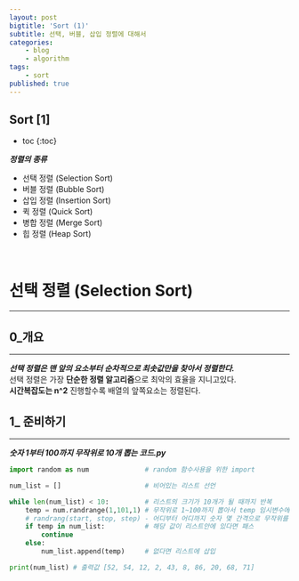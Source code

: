 ```yaml
---
layout: post
bigtitle: 'Sort (1)'
subtitle: 선택, 버블, 삽입 정렬에 대해서
categories:
    - blog
    - algorithm
tags:
    - sort
published: true
---
```


## Sort [1]
* toc
{:toc}   

***정렬의 종류***    
+ 선택 정렬 (Selection Sort)
+ 버블 정렬 (Bubble Sort)
+ 삽입 정렬 (Insertion Sort)
+ 퀵 정렬 (Quick Sort)
+ 병합 정렬 (Merge Sort)
+ 힙 정렬 (Heap Sort)
<br>

# 선택 정렬 (Selection Sort)
---
## 0_개요
---
***선택 정렬은 맨 앞의 요소부터 순차적으로 최솟값만을 찾아서 정렬한다.***   
선택 정렬은 가장 **단순한 정렬 알고리즘**으로 최악의 효율을 지니고있다.   
__시간복잡도는 n^2__
진행할수록 배열의 앞쪽요소는 정렬된다. 


## 1_ 준비하기
---
***숫자 1부터 100까지 무작위로 10개 뽑는 코드.py***
```python
import random as num              # random 함수사용을 위한 import

num_list = []                     # 비어있는 리스트 선언

while len(num_list) < 10:         # 리스트의 크기가 10개가 될 때까지 반복
    temp = num.randrange(1,101,1) # 무작위로 1~100까지 뽑아서 temp 임시변수에 삽입
    # randrang(start, stop, step) - 어디부터 어디까지 숫자 몇 간격으로 무작위를 뽑겠다
    if temp in num_list:          # 해당 값이 리스트안에 있다면 패스
        continue
    else:
        num_list.append(temp)     # 없다면 리스트에 삽입

print(num_list) # 출력값 [52, 54, 12, 2, 43, 8, 86, 20, 68, 71]
```
